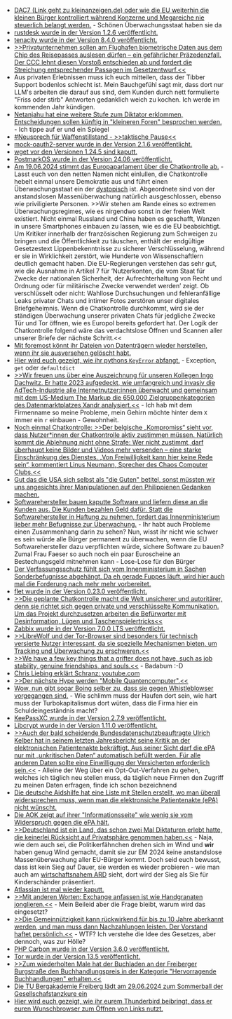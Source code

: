 * [DAC7 (Link geht zu kleinanzeigen.de) oder wie die EU weiterhin die kleinen Bürger kontrolliert während Konzerne und Megareiche nie steuerlich belangt werden.](https://themen.kleinanzeigen.de/dac7/) - Schönen Überwachungsstaat haben sie da
* [rustdesk wurde in der Version 1.2.6 veröffentlicht.](https://github.com/rustdesk/rustdesk/releases/tag/1.2.6)
* [tenacity wurde in der Version 8.4.0 veröffentlicht.](https://github.com/jd/tenacity/releases/tag/8.4.0)
* [>>Privatunternehmen sollen am Flughafen biometrische Daten aus dem Chip des Reisepasses auslesen dürfen – ein gefährlicher Präzedenzfall. Der CCC lehnt diesen Vorstoß entschieden ab und fordert die Streichung entsprechender Passagen im Gesetzentwurf.<<](https://www.ccc.de/de/updates/2024/biometrische-daten-nicht-in-private-hande)
* Aus privaten Erlebnissen muss ich euch mitteilen, dass der Tibber Support bodenlos schlecht ist. Mein Bauchgefühl sagt mir, dass dort nur LLM's arbeiten die darauf aus sind, dem Kunden durch nett formulierte "Friss oder stirb" Antworten gedanklich weich zu kochen. Ich werde im kommenden Jahr kündigen.
* [Netanjahu hat eine weitere Stufe zum Diktator erklommen, Entscheidungen sollen künftig in "kleineren Foren" besprochen werden.](https://blog.fefe.de/?ts=988eb30a) - Ich tippe auf er und ein Spiegel
* [#Neusprech für Waffenstillstand - >>taktische Pause<<](https://blog.fefe.de/?ts=98906e48)
* [mock-oauth2-server wurde in der Version 2.1.6 veröffentlicht.](https://github.com/navikt/mock-oauth2-server/releases/tag/2.1.6)
* [wget vor den Versionen 1.24.5 sind kaputt.](https://www.borncity.com/blog/2024/06/18/kritische-schwachstelle-cve-2024-38428-in-wget-dringend-handeln/)
* [PostmarkOS wurde in der Version 24.06 veröffentlicht.](https://postmarketos.org/blog/2024/06/16/v24.06-release/)
* [Am 19.06.2024 stimmt das Europaparlament über die Chatkontrolle ab.](https://www.patrick-breyer.de/piratenpartei-warnt-vor-chatkontrolle-abstimmung-am-mittwoch/) - Lasst euch von den netten Namen nicht einlullen, die Chatkontrolle hebelt einmal unsere Demokratie aus und führt einen Überwachungsstaat ein der [dystopisch](https://de.wikipedia.org/wiki/Dystopie) ist. Abgeordnete sind von der anstandslosen Massenüberwachung natürlich ausgeschlossen, ebenso wie priviligierte Personen. >>Wir stehen am Rande eines so extremen Überwachungsregimes, wie es nirgendwo sonst in der freien Welt existiert. Nicht einmal Russland und China haben es geschafft, Wanzen in unsere Smartphones einbauen zu lassen, wie es die EU beabsichtigt. Um Kritiker innerhalb der französischen Regierung zum Schweigen zu bringen und die Öffentlichkeit zu täuschen, enthält der endgültige Gesetzestext Lippenbekenntnisse zu sicherer Verschlüsselung, während er sie in Wirklichkeit zerstört, wie Hunderte von Wissenschaftlern deutlich gemacht haben. Die EU-Regierungen verstehen das sehr gut, wie die Ausnahme in Artikel 7 für ‘Nutzerkonten, die vom Staat für Zwecke der nationalen Sicherheit, der Aufrechterhaltung von Recht und Ordnung oder für militärische Zwecke verwendet werden’ zeigt. Ob verschlüsselt oder nicht: Wahllose Durchsuchungen und fehleranfällige Leaks privater Chats und intimer Fotos zerstören unser digitales Briefgeheimnis. Wenn die Chatkontrolle durchkommt, wird sie der ständigen Überwachung unserer privaten Chats für jedgliche Zwecke Tür und Tor öffnen, wie es Europol bereits gefordert hat. Der Logik der Chatkontrolle folgend wäre das verdachtslose Öffnen und Scannen aller unserer Briefe der nächste Schritt.<<
* [Mit foremost könnt ihr Dateien von Datenträgern wieder herstellen, wenn ihr sie ausversehen gelöscht habt.](https://www.onli-blogging.de/2380/Geloeschte-Bilder-auf-microSD-Karte-wiederherstellen.html)
* [Hier wird euch gezeigt, wie ihr pythons `KeyError` abfangt.](https://www.freecodecamp.org/news/how-to-handle-keyerror-exceptions-in-python/) - Exception, `get` oder `defaultdict`
* [>>Wir freuen uns über eine Auszeichnung für unseren Kollegen Ingo Dachwitz. Er hatte 2023 aufgedeckt, wie umfangreich und invasiv die AdTech-Industrie alle Internetnutzer:innen überwacht und gemeinsam mit dem US-Medium The Markup die 650.000 Zielgruppenkategorien des Datenmarktplatzes Xandr analysiert.<<](https://netzpolitik.org/2024/xandr-und-die-netzwerke-der-datenhaendler-alternativer-medienpreis-2024-fuer-netzpolitik-org-recherche/) - Ich hab mit dem Firmenname so meine Probleme, mein Gehirn möchte hinter dem `X` immer ein `r` einbauen - Gewohnheit.
* [Noch einmal Chatkontrolle: >>Der belgische „Kompromiss“ sieht vor, dass Nutzer*innen der Chatkontrolle aktiv zustimmen müssen. Natürlich kommt die Ablehnung nicht ohne Strafe: Wer nicht zustimmt, darf überhaupt keine Bilder und Videos mehr versenden – eine starke Einschränkung des Dienstes. „Von Freiwilligkeit kann hier keine Rede sein“, kommentiert Linus Neumann, Sprecher des Chaos Computer Clubs.<<](https://www.ccc.de/de/updates/2024/chatkontrolle-kuhhandel-wahrend-niemand-hinschaut)
* [Gut das die USA sich selbst als "die Guten" betitel, sonst müssten wir uns angesichts ihrer Manipulationen auf den Philippienen Gedanken machen.](https://blog.fefe.de/?ts=988f6497)
* [Softwarehersteller bauen kaputte Software und liefern diese an die Kunden aus. Die Kunden bezahlen Geld dafür. Statt die Softwarehersteller in Haftung zu nehmen, fordert das Innenministerium lieber mehr Befugnisse zur Überwachung.](https://blog.fefe.de/?ts=988f616b) - Ihr habt auch Probleme einen Zusammenhang darin zu sehen? Nun, wisst ihr nicht wie schwer es sein würde alle Bürger permanent zu überwachen, wenn die EU Softwarehersteller dazu verpflichten würde, sichere Software zu bauen? Zumal Frau Faeser so auch noch ein paar Euroscheine an Bestechungsgeld mitnehmen kann - Lose-Lose für den Bürger
* [Der Verfassungsschutz fühlt sich vom Innenministerium in Sachen Sonderbefugnisse abgehängt. Da eh gerade Fuppes läuft, wird hier auch mal die Forderung nach mehr mehr vorbereitet.](https://blog.fefe.de/?ts=988f9ebf)
* [flet wurde in der Version 0.23.0 veröffentlicht.](https://github.com/flet-dev/flet/releases/tag/v0.23.0)
* [>>Die geplante Chatkontrolle macht die Welt unsicherer und autoritärer, denn sie richtet sich gegen private und verschlüsselte Kommunikation. Um das Projekt durchzusetzen arbeiten die Befürworter mit Desinformation, Lügen und Taschenspielertricks<<](https://netzpolitik.org/2024/client-side-scanning-die-chatkontrolle-ist-ueberwachungsstaat-pur/)
* [Zabbix wurde in der Version 7.0.0 LTS veröffentlicht.](https://www.borncity.com/blog/2024/06/18/zabbix-version-7-0-0-lts-und-7-0-1-freigegeben/)
* [>>LibreWolf und der Tor-Browser sind besonders für technisch versierte Nutzer interessant, da sie spezielle Mechanismen bieten, um Tracking und Überwachung zu erschweren.<<](https://www.kuketz-blog.de/sichere-und-datenschutzfreundliche-desktop-browser-teil-3/)
* [>>We have a few key things that a grifter does not have, such as job stability, genuine friendships, and souls.<<](https://ludic.mataroa.blog/blog/i-will-fucking-piledrive-you-if-you-mention-ai-again/) - Badabum :-D
* [Chris Liebing erklärt Schranz: youtube.com](https://www.youtube.com/watch?v=98aLqXTziMk)
* [>>Der nächste Hype werden "Mobile Quantencomputer".<<](https://blog.fefe.de/?ts=988deb33)
* [Wow, nun gibt sogar Boing selber zu, dass sie gegen Whistleblowser vorgegangen sind.](https://blog.fefe.de/?ts=988cb49a) - Wie schlimm muss der Haufen dort sein, wie hart muss der Turbokapitalismus dort wüten, dass die Firma hier ein Schuldeingeständnis macht?
* [KeePassXC wurde in der Version 2.7.9 veröffentlicht.](https://github.com/keepassxreboot/keepassxc/releases/tag/2.7.9)
* [Libcrypt wurde in der Version 1.11.0 veröffentlicht.](https://lwn.net/Articles/978939/)
* [>>Auch der bald scheidende Bundesdatenschutzbeauftragte Ulrich Kelber hat in seinem letzten Jahresbericht seine Kritik an der elektronischen Patientenakte bekräftigt. Aus seiner Sicht darf die ePA nur mit „unkritischen Daten“ automatisch befüllt werden. Für alle anderen Daten sollte eine Einwilligung der Versicherten erforderlich sein.<<](https://netzpolitik.org/2024/elektronische-patientenakte-deutsche-aidshilfe-warnt-vor-diskriminierung/) - Alleine der Weg über ein Opt-Out-Verfahren zu gehen, welches ich täglich neu stellen muss, da täglich neue Firmen den Zugriff zu meinen Daten erfragen, finde ich schon bezeichnend
* [Die deutsche Aidshilfe hat eine Liste mit Stellen erstellt, wo man überall widersprechen muss, wenn man die elektronsiche Patientenakte (ePA) nicht wünscht.](https://www.aidshilfe.de/medien/md/epa/widerspruch-epa/)
* [Die AOK zeigt auf ihrer "Informationsseite" wie wenig sie vom Widerspruch gegen die ePA hält.](https://www.aok.de/pk/versichertenservice/elektronische-patientenakte-epa-opt-out-erklaert/)
* [>>Deutschland ist ein Land, das schon zwei Mal Diktaturen erlebt hatte, die keinerlei Rücksicht auf Privatsphäre genommen haben.<<](https://blog.fefe.de/?ts=988a5b46) - Naja, wie dem auch sei, die Politikerfähnchen drehen sich im Wind und **wir** haben genug Wind gemacht, damit sie zur EM 2024 keine anstandslose Massenüberwachung aller EU-Bürger kommt. Doch seid euch bewusst, dass ist kein Sieg auf Dauer, sie werden es wieder probieren - wie man auch am [wirtschaftsnahem ARD](https://www.tagesschau.de/kommentar/chatkontrolle-eu-102.html) sieht, dort wird der Sieg als Sie für Kinderschänder präsentiert.
* [Atlassian ist mal wieder kaputt.](https://blog.fefe.de/?ts=988ab380)
* [>>Mit anderen Worten: Exchange anfassen ist wie Handgranaten jonglieren.<<](https://blog.fefe.de/?ts=988a929d) - Mein Beileid aber die Frage bleibt, warum wird das eingesetzt?
* [>>Die Gemeinnützigkeit kann rückwirkend für bis zu 10 Jahre aberkannt werden, und man muss dann Nachzahlungen leisten. Der Vorstand haftet persönlich.<<](https://blog.fefe.de/?ts=988af5b1) - WTF? Ich verstehe die Idee des Gesetzes, aber dennoch, was zur Hölle?
* [PHP Carbon wurde in der Version 3.6.0 veröffentlicht.](https://github.com/briannesbitt/Carbon/releases/tag/3.6.0)
* [Tor wurde in der Version 13.5 veröffentlicht.](https://lwn.net/Articles/979177/)
* [>>Zum wiederholten Male hat der Buchladen an der Freiberger Burgstraße den Buchhandlungspreis in der Kategorie "Hervorragende Buchhandlungen" erhalten.<<](https://www.mdr.de/video/mdr-videos/c/video-834708.html)
* [Die TU Bergakademie Freiberg lädt am 29.06.2024 zum Sommerball der Gesellschafstanzkure ein](https://www.tubaf.plus/post/sommerball-der-gesellschaftstanzkurse)
* [Hier wird euch gezeigt, wie ihr eurem Thunderbird beibringt, dass er euren Wunschbrowser zum Öffnen von Links nutzt.](https://utcc.utoronto.ca/~cks/space/blog/linux/ThunderbirdBrowserWhereFrom)
